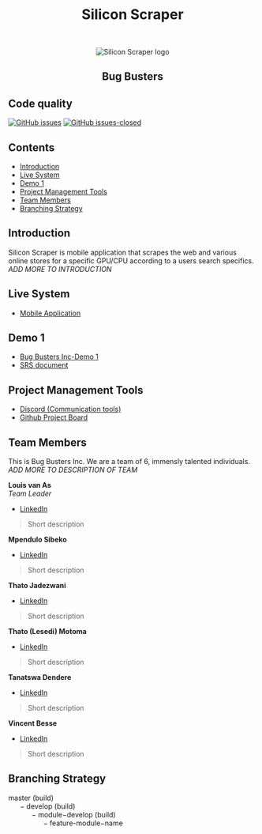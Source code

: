 <h1 align="center"> Silicon Scraper </h1> <br>
<p align="center"> 
	<img alt="Silicon Scraper logo" src="#">
</p>
<h2 align="center"> Bug Busters </h2>

## Code quality 
<!--Still need to add/edit badges-->
[![GitHub issues](https://img.shields.io/github/issues/Naereen/StrapDown.js.svg)](https://github.com/COS301-SE-2021/Silicon-Scraper/issues)
[![GitHub issues-closed](https://img.shields.io/github/issues-closed/Naereen/StrapDown.js.svg)](https://GitHub.com/Naereen/StrapDown.js/issues?q=is%3Aissue+is%3Aclosed)

## Contents 
- [Introduction](#introduction)
- [Live System](#live-system)
- [Demo 1](#demo-1)
- [Project Management Tools](#project-management-tools)
- [Team Members](#team-members)
- [Branching Strategy](#branching-strategy)

## Introduction
Silicon Scraper is mobile application that scrapes the web and various online stores for a specific GPU/CPU according to a users search specifics.
_ADD MORE TO INTRODUCTION_ 

## Live System
- [Mobile Application](#mobile-app)

## Demo 1
- [Bug Busters Inc-Demo 1](#demo1-video)
- [SRS document](#srs-document)

## Project Management Tools
- [Discord (Communication tools)](https://discord.gg/xpsn3YRn)
- [Github Project Board](https://github.com/COS301-SE-2021/Silicon-Scraper/projects/1)

## Team Members
This is Bug Busters Inc. We are a team of 6, immensly talented individuals. _ADD MORE TO DESCRIPTION OF TEAM_

**Louis van As**\
_Team Leader_
- [LinkedIn](#link)
> Short description

**Mpendulo Sibeko**
- [LinkedIn](#link)
> Short description

**Thato Jadezwani**
- [LinkedIn](#link)
> Short description

**Thato (Lesedi) Motoma**
- [LinkedIn](https://www.linkedin.com/in/thato-lesedi-motoma-69311b1b1/)
> Short description

**Tanatswa Dendere**
- [LinkedIn](#link)
> Short description

**Vincent Besse**
- [LinkedIn](#link)
> Short description

## Branching Strategy
master (build)
</br>
&nbsp;&nbsp;&nbsp;&nbsp;&nbsp;&nbsp;− develop (build)
</br>
&nbsp;&nbsp;&nbsp;&nbsp;&nbsp;&nbsp;&nbsp;&nbsp;&nbsp;&nbsp;&nbsp;&nbsp;− module−develop (build)
</br>
&nbsp;&nbsp;&nbsp;&nbsp;&nbsp;&nbsp;&nbsp;&nbsp;&nbsp;&nbsp;&nbsp;&nbsp;&nbsp;&nbsp;&nbsp;&nbsp;&nbsp;&nbsp;− feature-module−name